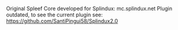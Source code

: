 Original Spleef Core developed for Splindux: mc.splindux.net
Plugin outdated, to see the current plugin see: https://github.com/SantiPingui58/Splindux2.0
